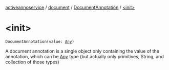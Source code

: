 [activeannoservice](../../index.md) / [document](../index.md) / [DocumentAnnotation](index.md) / [&lt;init&gt;](./-init-.md)

# &lt;init&gt;

`DocumentAnnotation(value: `[`Any`](https://kotlinlang.org/api/latest/jvm/stdlib/kotlin/-any/index.html)`)`

A document annotation is a single object only containing the value of the annotation, which can be [Any](https://kotlinlang.org/api/latest/jvm/stdlib/kotlin/-any/index.html) type
(but actually only primitives, String, and collection of those types)

